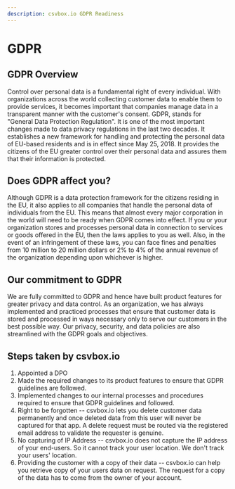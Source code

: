 ```yaml
---
description: csvbox.io GDPR Readiness
---
```


# GDPR

## GDPR Overview

Control over personal data is a fundamental right of every individual. With organizations across the world collecting customer data to enable them to provide services, it becomes important that companies manage data in a transparent manner with the customer's consent. GDPR, stands for "General Data Protection Regulation". It is one of the most important changes made to data privacy regulations in the last two decades. It establishes a new framework for handling and protecting the personal data of EU-based residents and is in effect since May 25, 2018. It provides the citizens of the EU greater control over their personal data and assures them that their information is protected.

## Does GDPR affect you?

Although GDPR is a data protection framework for the citizens residing in the EU, it also applies to all companies that handle the personal data of individuals from the EU. This means that almost every major corporation in the world will need to be ready when GDPR comes into effect. If you or your organization stores and processes personal data in connection to services or goods offered in the EU, then the laws applies to you as well. Also, in the event of an infringement of these laws, you can face fines and penalties from 10 million to 20 million dollars or 2% to 4% of the annual revenue of the organization depending upon whichever is higher.

## Our commitment to GDPR

We are fully committed to GDPR and hence have built product features for greater privacy and data control. As an organization, we has always implemented and practiced processes that ensure that customer data is stored and processed in ways necessary only to serve our customers in the best possible way. Our privacy, security, and data policies are also streamlined with the GDPR goals and objectives.

## Steps taken by csvbox.io

1. Appointed a DPO
2. Made the required changes to its product features to ensure that GDPR guidelines are followed.
3. Implemented changes to our internal processes and procedures required to ensure that GDPR guidelines and followed.
4. Right to be forgotten -- csvbox.io lets you delete customer data permanently and once deleted data from this user will never be captured for that app. A delete request must be routed via the registered email address to validate the requester is genuine.
5. No capturing of IP Address -- csvbox.io does not capture the IP address of your end-users. So it cannot track your user location. We don't track your users' location. 
6. Providing the customer with a copy of their data -- csvbox.io can help you retrieve copy of your users data on request. The request for a copy of the data has to come from the owner of your account.

